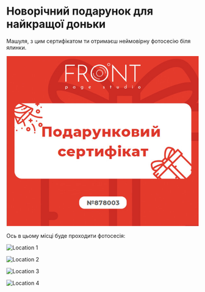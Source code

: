 # Новорічний подарунок для найкращої доньки

Машуля, з цим сертифікатом ти отримаєш неймовірну фотосесію біля ялинки.  

![](/assets/vaucher.jpg "Vaucher logo")


Ось в цьому місці буде проходити фотосесія: 

![](https://frontpage.com.ua/wp-content/uploads/2023/11/webP/Scandinavian83-705x470.webp "Location 1")


![](https://frontpage.com.ua/wp-content/uploads/2023/11/Scandinavian85.jpg "Location 2")


![](https://frontpage.com.ua/wp-content/uploads/2023/11/webP/Scandinavian78-705x1058.webp "Location 3")


![](https://frontpage.com.ua/wp-content/uploads/2023/11/webP/Scandinavian77-705x1058.webp "Location 4")

